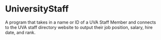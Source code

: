 # UniversityStaff
A program that takes in a name or ID of a UVA Staff Member and connects to the UVA staff directory website to output their job position, salary, hire date, and rank. 

